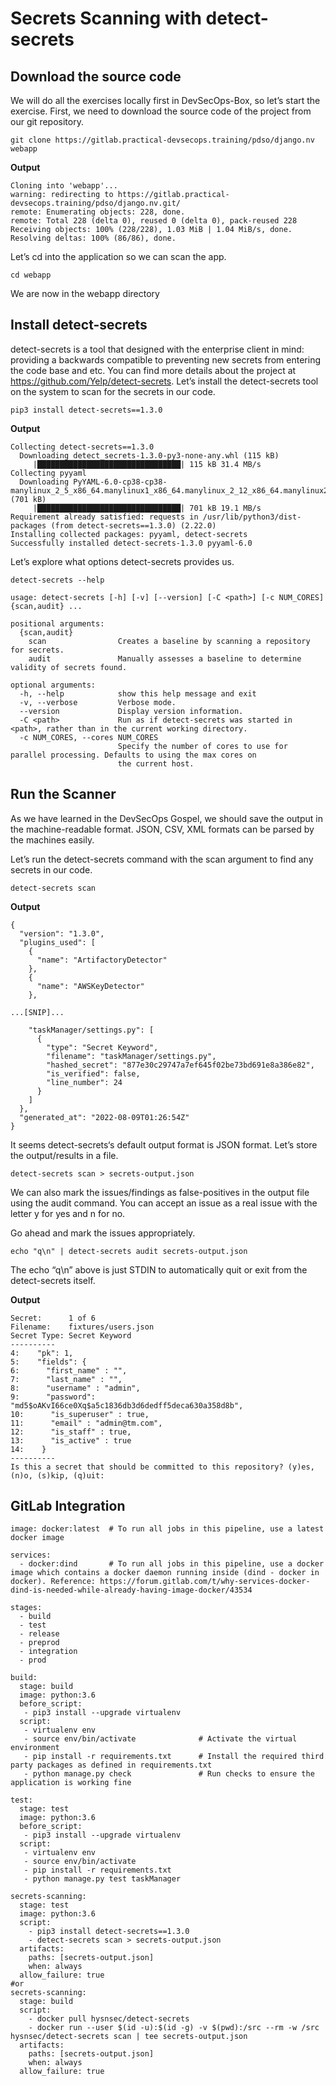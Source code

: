 # Secrets Scanning with detect-secrets
## Download the source code
We will do all the exercises locally first in DevSecOps-Box, so let’s start the exercise.
First, we need to download the source code of the project from our git repository.
```
git clone https://gitlab.practical-devsecops.training/pdso/django.nv webapp
```
**Output**
```
Cloning into 'webapp'...
warning: redirecting to https://gitlab.practical-devsecops.training/pdso/django.nv.git/
remote: Enumerating objects: 228, done.
remote: Total 228 (delta 0), reused 0 (delta 0), pack-reused 228
Receiving objects: 100% (228/228), 1.03 MiB | 1.04 MiB/s, done.
Resolving deltas: 100% (86/86), done.
```
Let’s cd into the application so we can scan the app.
```
cd webapp
```
We are now in the webapp directory
## Install detect-secrets
detect-secrets is a tool that designed with the enterprise client in mind: providing a backwards compatible to preventing new secrets from entering the code base and etc.
You can find more details about the project at https://github.com/Yelp/detect-secrets.
Let’s install the detect-secrets tool on the system to scan for the secrets in our code.
```
pip3 install detect-secrets==1.3.0
```
**Output**
```
Collecting detect-secrets==1.3.0
  Downloading detect_secrets-1.3.0-py3-none-any.whl (115 kB)
     |████████████████████████████████| 115 kB 31.4 MB/s 
Collecting pyyaml
  Downloading PyYAML-6.0-cp38-cp38-manylinux_2_5_x86_64.manylinux1_x86_64.manylinux_2_12_x86_64.manylinux2010_x86_64.whl (701 kB)
     |████████████████████████████████| 701 kB 19.1 MB/s 
Requirement already satisfied: requests in /usr/lib/python3/dist-packages (from detect-secrets==1.3.0) (2.22.0)
Installing collected packages: pyyaml, detect-secrets
Successfully installed detect-secrets-1.3.0 pyyaml-6.0
```
Let’s explore what options detect-secrets provides us.
```
detect-secrets --help

usage: detect-secrets [-h] [-v] [--version] [-C <path>] [-c NUM_CORES] {scan,audit} ...

positional arguments:
  {scan,audit}
    scan                Creates a baseline by scanning a repository for secrets.
    audit               Manually assesses a baseline to determine validity of secrets found.

optional arguments:
  -h, --help            show this help message and exit
  -v, --verbose         Verbose mode.
  --version             Display version information.
  -C <path>             Run as if detect-secrets was started in <path>, rather than in the current working directory.
  -c NUM_CORES, --cores NUM_CORES
                        Specify the number of cores to use for parallel processing. Defaults to using the max cores on
                        the current host.
```
## Run the Scanner
As we have learned in the DevSecOps Gospel, we should save the output in the machine-readable format. JSON, CSV, XML formats can be parsed by the machines easily.

Let’s run the detect-secrets command with the scan argument to find any secrets in our code.
```
detect-secrets scan
```
**Output**
```
{
  "version": "1.3.0",
  "plugins_used": [
    {
      "name": "ArtifactoryDetector"
    },
    {
      "name": "AWSKeyDetector"
    },

...[SNIP]...

    "taskManager/settings.py": [
      {
        "type": "Secret Keyword",
        "filename": "taskManager/settings.py",
        "hashed_secret": "877e30c29747a7ef645f02be73bd691e8a386e82",
        "is_verified": false,
        "line_number": 24
      }
    ]
  },
  "generated_at": "2022-08-09T01:26:54Z"
}
```
It seems detect-secrets‘s default output format is JSON format. Let’s store the output/results in a file.
```
detect-secrets scan > secrets-output.json
```
We can also mark the issues/findings as false-positives in the output file using the audit command. You can accept an issue as a real issue with the letter y for yes and n for no.

Go ahead and mark the issues appropriately.
```
echo "q\n" | detect-secrets audit secrets-output.json
```
The echo “q\n” above is just STDIN to automatically quit or exit from the detect-secrets itself.

**Output**
```
Secret:      1 of 6
Filename:    fixtures/users.json
Secret Type: Secret Keyword
----------
4:    "pk": 1,
5:    "fields": {
6:      "first_name" : "",
7:      "last_name" : "",
8:      "username" : "admin",
9:      "password": "md5$oAKvI66ce0Xq$a5c1836db3d6dedff5deca630a358d8b",
10:      "is_superuser" : true,
11:      "email" : "admin@tm.com",
12:      "is_staff" : true,
13:      "is_active" : true
14:    }
----------
Is this a secret that should be committed to this repository? (y)es, (n)o, (s)kip, (q)uit:
```
## GitLab Integration
```
image: docker:latest  # To run all jobs in this pipeline, use a latest docker image

services:
  - docker:dind       # To run all jobs in this pipeline, use a docker image which contains a docker daemon running inside (dind - docker in docker). Reference: https://forum.gitlab.com/t/why-services-docker-dind-is-needed-while-already-having-image-docker/43534

stages:
  - build
  - test
  - release
  - preprod
  - integration
  - prod

build:
  stage: build
  image: python:3.6
  before_script:
   - pip3 install --upgrade virtualenv
  script:
   - virtualenv env                       
   - source env/bin/activate              # Activate the virtual environment
   - pip install -r requirements.txt      # Install the required third party packages as defined in requirements.txt
   - python manage.py check               # Run checks to ensure the application is working fine

test:
  stage: test
  image: python:3.6
  before_script:
   - pip3 install --upgrade virtualenv
  script:
   - virtualenv env
   - source env/bin/activate
   - pip install -r requirements.txt
   - python manage.py test taskManager

secrets-scanning:
  stage: test
  image: python:3.6
  script: 
    - pip3 install detect-secrets==1.3.0
    - detect-secrets scan > secrets-output.json
  artifacts:
    paths: [secrets-output.json]
    when: always 
  allow_failure: true
#or 
secrets-scanning:
  stage: build
  script:
    - docker pull hysnsec/detect-secrets
    - docker run --user $(id -u):$(id -g) -v $(pwd):/src --rm -w /src hysnsec/detect-secrets scan | tee secrets-output.json
  artifacts:
    paths: [secrets-output.json]
    when: always
  allow_failure: true  
```
